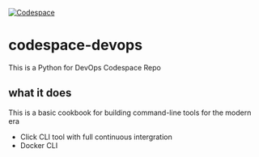 [![Codespace](https://github.com/ngoctuan521/codespace-devops/actions/workflows/main.yml/badge.svg)](https://github.com/ngoctuan521/codespace-devops/actions/workflows/main.yml)

# codespace-devops
This is a Python for DevOps Codespace Repo

## what it does
This is a basic cookbook for building command-line tools for the modern era

* Click CLI tool with full continuous intergration
* Docker CLI
